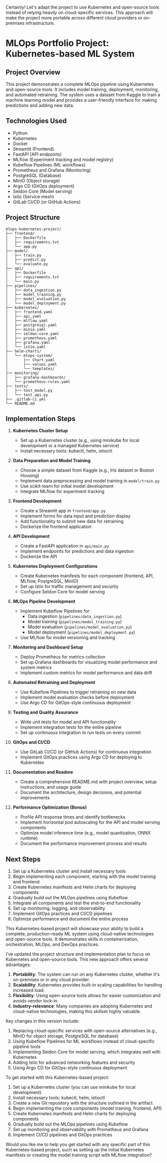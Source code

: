 Certainly! Let's adapt the project to use Kubernetes and open-source tools instead of relying heavily on cloud-specific services. This approach will make the project more portable across different cloud providers or on-premises infrastructure.





# MLOps Portfolio Project: Kubernetes-based ML System

## Project Overview

This project demonstrates a complete MLOps pipeline using Kubernetes and open-source tools. It includes model training, deployment, monitoring, and automated retraining. The system uses a dataset from Kaggle to train a machine learning model and provides a user-friendly interface for making predictions and adding new data.

## Technologies Used

- Python
- Kubernetes
- Docker
- Streamlit (Frontend)
- FastAPI (API endpoints)
- MLflow (Experiment tracking and model registry)
- Kubeflow Pipelines (ML workflows)
- Prometheus and Grafana (Monitoring)
- PostgreSQL (Database)
- MinIO (Object storage)
- Argo CD (GitOps deployment)
- Seldon Core (Model serving)
- Istio (Service mesh)
- GitLab CI/CD (or GitHub Actions)

## Project Structure

```
mlops-kubernetes-project/
├── frontend/
│   ├── Dockerfile
│   ├── requirements.txt
│   └── app.py
├── model/
│   ├── train.py
│   ├── predict.py
│   └── evaluate.py
├── api/
│   ├── Dockerfile
│   ├── requirements.txt
│   └── main.py
├── pipelines/
│   ├── data_ingestion.py
│   ├── model_training.py
│   ├── model_evaluation.py
│   └── model_deployment.py
├── kubernetes/
│   ├── frontend.yaml
│   ├── api.yaml
│   ├── mlflow.yaml
│   ├── postgresql.yaml
│   ├── minio.yaml
│   ├── seldon-core.yaml
│   ├── prometheus.yaml
│   ├── grafana.yaml
│   └── istio.yaml
├── helm-charts/
│   └── mlops-system/
│       ├── Chart.yaml
│       ├── values.yaml
│       └── templates/
├── monitoring/
│   ├── grafana-dashboards/
│   └── prometheus-rules.yaml
├── tests/
│   ├── test_model.py
│   └── test_api.py
├── .gitlab-ci.yml
└── README.md
```

## Implementation Steps

1. **Kubernetes Cluster Setup**
   - Set up a Kubernetes cluster (e.g., using minikube for local development or a managed Kubernetes service)
   - Install necessary tools: kubectl, helm, istioctl

2. **Data Preparation and Model Training**
   - Choose a simple dataset from Kaggle (e.g., Iris dataset or Boston Housing)
   - Implement data preprocessing and model training in `model/train.py`
   - Use scikit-learn for initial model development
   - Integrate MLflow for experiment tracking

3. **Frontend Development**
   - Create a Streamlit app in `frontend/app.py`
   - Implement forms for data input and prediction display
   - Add functionality to submit new data for retraining
   - Dockerize the frontend application

4. **API Development**
   - Create a FastAPI application in `api/main.py`
   - Implement endpoints for predictions and data ingestion
   - Dockerize the API

5. **Kubernetes Deployment Configurations**
   - Create Kubernetes manifests for each component (frontend, API, MLflow, PostgreSQL, MinIO)
   - Set up Istio for traffic management and security
   - Configure Seldon Core for model serving

6. **MLOps Pipeline Development**
   - Implement Kubeflow Pipelines for:
     - Data ingestion (`pipelines/data_ingestion.py`)
     - Model training (`pipelines/model_training.py`)
     - Model evaluation (`pipelines/model_evaluation.py`)
     - Model deployment (`pipelines/model_deployment.py`)
   - Use MLflow for model versioning and tracking

7. **Monitoring and Dashboard Setup**
   - Deploy Prometheus for metrics collection
   - Set up Grafana dashboards for visualizing model performance and system metrics
   - Implement custom metrics for model performance and data drift

8. **Automated Retraining and Deployment**
   - Use Kubeflow Pipelines to trigger retraining on new data
   - Implement model evaluation checks before deployment
   - Use Argo CD for GitOps-style continuous deployment

9. **Testing and Quality Assurance**
   - Write unit tests for model and API functionality
   - Implement integration tests for the entire pipeline
   - Set up continuous integration to run tests on every commit

10. **GitOps and CI/CD**
    - Use GitLab CI/CD (or GitHub Actions) for continuous integration
    - Implement GitOps practices using Argo CD for deploying to Kubernetes

11. **Documentation and Readme**
    - Create a comprehensive README.md with project overview, setup instructions, and usage guide
    - Document the architecture, design decisions, and potential improvements

12. **Performance Optimization (Bonus)**
    - Profile API response times and identify bottlenecks
    - Implement horizontal pod autoscaling for the API and model serving components
    - Optimize model inference time (e.g., model quantization, ONNX runtime)
    - Document the performance improvement process and results

## Next Steps

1. Set up a Kubernetes cluster and install necessary tools
2. Begin implementing each component, starting with the model training and frontend
3. Create Kubernetes manifests and Helm charts for deploying components
4. Gradually build out the MLOps pipelines using Kubeflow
5. Integrate all components and test the end-to-end functionality
6. Set up monitoring, logging, and observability
7. Implement GitOps practices and CI/CD pipelines
8. Optimize performance and document the entire process

This Kubernetes-based project will showcase your ability to build a complete, production-ready ML system using cloud-native technologies and open-source tools. It demonstrates skills in containerization, orchestration, MLOps, and DevOps practices.


I've updated the project structure and implementation plan to focus on Kubernetes and open-source tools. This new approach offers several advantages:

1. **Portability**: The system can run on any Kubernetes cluster, whether it's on-premises or in any cloud provider.
2. **Scalability**: Kubernetes provides built-in scaling capabilities for handling increased load.
3. **Flexibility**: Using open-source tools allows for easier customization and avoids vendor lock-in.
4. **Industry-relevance**: Many companies are adopting Kubernetes and cloud-native technologies, making this skillset highly valuable.

Key changes in this version include:

1. Replacing cloud-specific services with open-source alternatives (e.g., MinIO for object storage, PostgreSQL for database)
2. Using Kubeflow Pipelines for ML workflows instead of cloud-specific pipeline tools
3. Implementing Seldon Core for model serving, which integrates well with Kubernetes
4. Adding Istio for advanced networking features and security
5. Using Argo CD for GitOps-style continuous deployment

To get started with this Kubernetes-based project:

1. Set up a Kubernetes cluster (you can use minikube for local development)
2. Install necessary tools: kubectl, helm, istioctl
3. Create a new Git repository with the structure outlined in the artifact
4. Begin implementing the core components (model training, frontend, API)
5. Create Kubernetes manifests and Helm charts for deploying components
6. Gradually build out the MLOps pipelines using Kubeflow
7. Set up monitoring and observability with Prometheus and Grafana
8. Implement CI/CD pipelines and GitOps practices

Would you like me to help you get started with any specific part of this Kubernetes-based project, such as setting up the initial Kubernetes manifests or creating the model training script with MLflow integration?
